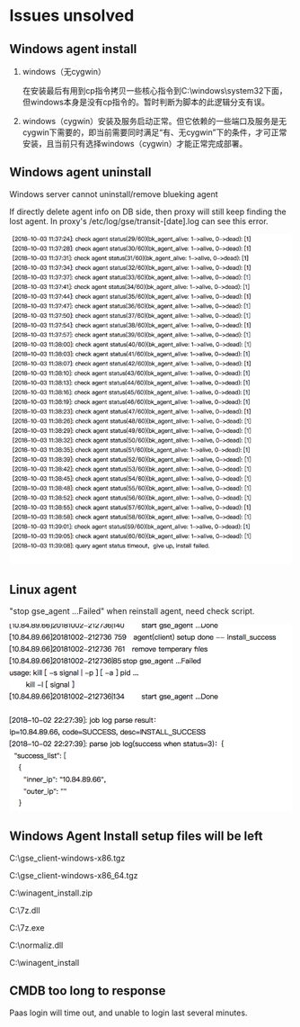 # Issues unsolved



## Windows agent install 

1. windows（无cygwin）

   在安装最后有用到cp指令拷贝一些核心指令到C:\windows\system32下面，但windows本身是没有cp指令的。暂时判断为脚本的此逻辑分支有误。

2. windows（cygwin）安装及服务启动正常。但它依赖的一些端口及服务是无cygwin下需要的，即当前需要同时满足“有、无cygwin”下的条件，才可正常安装，且当前只有选择windows（cygwin）才能正常完成部署。

## Windows agent uninstall

Windows server cannot uninstall/remove blueking agent 

If directly delete agent info on DB side, then proxy will still keep finding the lost agent. In proxy's /etc/log/gse/transit-\[date\].log can see this error.

![Keep check version and timeout](../.gitbook/assets/screen-shot-2018-10-03-at-11.46.15.png)

## Linux agent 

"stop gse\_agent ...Failed" when reinstall agent, need check script.



![](../.gitbook/assets/image%20%281%29.png)

##   Windows Agent Install setup files will be left

C:\gse\_client-windows-x86.tgz

C:\gse\_client-windows-x86\_64.tgz

C:\winagent\_install.zip

C:\7z.dll

C:\7z.exe

C:\normaliz.dll

C:\winagent\_install

## CMDB too long to response

Paas login will time out, and unable to login last several minutes.





